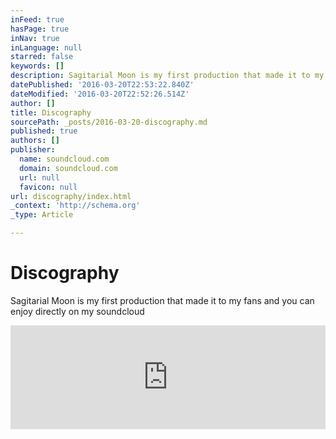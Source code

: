 ```yaml
---
inFeed: true
hasPage: true
inNav: true
inLanguage: null
starred: false
keywords: []
description: Sagitarial Moon is my first production that made it to my fans and you can enjoy directly on my soundcloud
datePublished: '2016-03-20T22:53:22.840Z'
dateModified: '2016-03-20T22:52:26.514Z'
author: []
title: Discography
sourcePath: _posts/2016-03-20-discography.md
published: true
authors: []
publisher:
  name: soundcloud.com
  domain: soundcloud.com
  url: null
  favicon: null
url: discography/index.html
_context: 'http://schema.org'
_type: Article

---
```

# Discography

Sagitarial Moon is my first production that made it to my fans and you can enjoy directly on my soundcloud

<iframe width="100%" height="166" scrolling="no" frameborder="no" src="https://w.soundcloud.com/player/?url=https%3A//api.soundcloud.com/tracks/253154249&amp;color=ff5500&amp;auto_play=false&amp;hide_related=false&amp;show_comments=true&amp;show_user=true&amp;show_reposts=false" style=""></iframe>